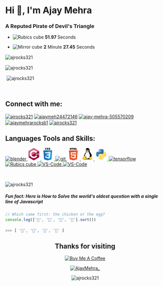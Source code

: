 <h1 align="left">Hi 👋, I'm Ajay Mehra</h1>
<h3 align="left">A Reputed Pirate of Devil's Triangle</h3>

- <img src="https://image.flaticon.com/icons/png/512/1815/1815995.png" alt="Rubics cube" width="40" height="40"/>  <b>51.97 </b> Seconds<br>

- <img src="https://cdn-icons-png.flaticon.com/512/522/522154.png" alt="Mirror cube" width="40" height="40"/> <b>2</b> Minute <b>27.45</b> Seconds


<p><img align="center" src="https://activity-graph.herokuapp.com/graph?username=AJRocks321&theme=react-dark&hide_border=true&area=true" alt="ajrocks321" /></p>


<p><img align="center" src="https://github-readme-streak-stats.herokuapp.com?user=ajrocks321&ring=1DA1F2&fire=1DA1F2&currStreakLabel=1DA1F2" alt="ajrocks321" /></p>

<p>&nbsp;<img align="center" src="https://github-readme-stats.vercel.app/api?username=ajrocks321&show_icons=true&locale=en" alt="ajrocks321" /> </p>

<br>


<h2 align="left">Connect with me:</h2>
<p align="left">
<a href="https://codepen.io/ajrocks321" target="blank"><img align="center" src="https://raw.githubusercontent.com/rahuldkjain/github-profile-readme-generator/master/src/images/icons/Social/codepen.svg" alt="ajrocks321" height="30" width="40" /></a>
<a href="https://twitter.com/AjayMehra_" target="blank"><img align="center" src="https://raw.githubusercontent.com/rahuldkjain/github-profile-readme-generator/master/src/images/icons/Social/twitter.svg" alt="ajaymeh24472146" height="30" width="40" /></a>
<a href="https://linkedin.com/in/ajay-mehra-505570209" target="blank"><img align="center" src="https://raw.githubusercontent.com/rahuldkjain/github-profile-readme-generator/master/src/images/icons/Social/linked-in-alt.svg" alt="ajay-mehra-505570209" height="30" width="40" /></a>
<a href="https://www.hackerrank.com/ajaymehrarocksb1" target="blank"><img align="center" src="https://raw.githubusercontent.com/rahuldkjain/github-profile-readme-generator/master/src/images/icons/Social/hackerrank.svg" alt="ajaymehrarocksb1" height="30" width="40" /></a>
<a href="https://auth.geeksforgeeks.org/user/ajrocks321" target="blank"><img align="center" src="https://raw.githubusercontent.com/rahuldkjain/github-profile-readme-generator/master/src/images/icons/Social/geeks-for-geeks.svg" alt="ajrocks321" height="30" width="40" /></a>
</p>

<h2 align="left" >Languages Tools and Skills:</h2>
<p align="left"> <a href="https://www.blender.org/" target="_blank"> <img src="https://download.blender.org/branding/community/blender_community_badge_white.svg" alt="blender" width="40" height="40"/> </a> <a href="https://www.w3schools.com/cpp/" target="_blank"> <img src="https://raw.githubusercontent.com/devicons/devicon/master/icons/cplusplus/cplusplus-original.svg" alt="cplusplus" width="40" height="40"/> </a> <a href="https://www.w3schools.com/css/" target="_blank"> <img src="https://raw.githubusercontent.com/devicons/devicon/master/icons/css3/css3-original-wordmark.svg" alt="css3" width="40" height="40"/> </a> <a href="https://git-scm.com/" target="_blank"> <img src="https://www.vectorlogo.zone/logos/git-scm/git-scm-icon.svg" alt="git" width="40" height="40"/> </a> <a href="https://www.w3.org/html/" target="_blank"> <img src="https://raw.githubusercontent.com/devicons/devicon/master/icons/html5/html5-original-wordmark.svg" alt="html5" width="40" height="40"/> </a> <a href="https://www.linux.org/" target="_blank"> <img src="https://raw.githubusercontent.com/devicons/devicon/master/icons/linux/linux-original.svg" alt="linux" width="40" height="40"/> </a> <a href="https://www.python.org" target="_blank"> <img src="https://raw.githubusercontent.com/devicons/devicon/master/icons/python/python-original.svg" alt="python" width="40" height="40"/> </a> <a href="https://www.tensorflow.org" target="_blank"> <img src="https://www.vectorlogo.zone/logos/tensorflow/tensorflow-icon.svg" alt="tensorflow" width="40" height="40"/> </a>
<a href="https://en.wikipedia.org/wiki/Rubik%27s_Cube" target="_blank"> <img src="https://image.flaticon.com/icons/png/512/1815/1815995.png" alt="Rubics cube" width="40" height="40"/> </a>
<a href="https://code.visualstudio.com
" target="_blank"> <img src="https://image.flaticon.com/icons/png/512/906/906324.png" alt="VS-Code" width="40" height="40"/> </a>
<a href="jupyter.org
" target="_blank"> <img src="https://jupyter.org/assets/main-logo.svg" alt="VS-Code" width="40" height="40"/> </a>

  
</p>

<br>

<p><img align="center" src="https://metrics.lecoq.io/AJRocks321?template=classic&base.community=0&base.metadata=0&config.timezone=Asia%2FCalcutta" alt="ajrocks321" /></p>

##### Fun fact: Here is How to Solve the world's oldest question with a single line of Javascript

```javascript
// Which came first: the chicken or the egg?
console.log(['🥚', '🐣', '🐥', '🐔'].sort())

>>> [ '🐔', '🐣', '🐥', '🥚' ]
```


<p><h2 align="center">Thanks for visiting</h2></p>

<p align="center"> <a href="https://www.buymeacoffee.com/AJRocks" target="_blank"><img src="https://cdn.buymeacoffee.com/buttons/default-blue.png" alt="Buy Me A Coffee" height="41" width="174"></a></p>
<p align="center"> <a href="https://twitter.com/AjayMehra_" target="blank"><img src="https://img.shields.io/twitter/follow/AjayMehra_?logo=twitter&style=for-the-badge" alt="AjayMehra_" /></a></p>
<p align="center"> <img src="https://komarev.com/ghpvc/?username=ajrocks321&label=Profile%20views&color=0e75b6&style=flat" alt="ajrocks321" /> </p>


